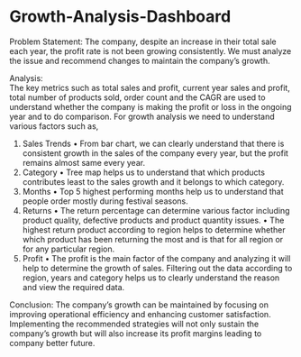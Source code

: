 # Growth-Analysis-Dashboard
Problem Statement: 
The company, despite an increase in their total sale each year, the profit rate is not been growing 
consistently. We must analyze the issue and recommend changes to maintain the company’s growth. 

Analysis:  
The key metrics such as total sales and profit, current year sales and profit, total number of products 
sold, order count and the CAGR are used to understand whether the company is making the profit or 
loss in the ongoing year and to do comparison. 
For growth analysis we need to understand various factors such as, 
1. Sales Trends 
• From bar chart, we can clearly understand that there is consistent growth in the sales of 
the company every year, but the profit remains almost same every year.  
2. Category 
• Tree map helps us to understand that which products contributes least to the sales 
growth and it belongs to which category. 
3. Months 
• Top 5 highest performing months help us to understand that people order mostly during 
festival seasons. 
4. Returns 
• The return percentage can determine various factor including product quality, defective 
products and product quantity issues. 
• The highest return product according to region helps to determine whether which 
product has been returning the most and is that for all region or for any particular region. 
5. Profit 
• The profit is the main factor of the company and analyzing it will help to determine the 
growth of sales. 
Filtering out the data according to region, years and category helps us to clearly understand the reason 
and view the required data.

Conclusion: 
The company’s growth can be maintained by focusing on improving operational efficiency and 
enhancing customer satisfaction. Implementing the recommended strategies will not only sustain the 
company’s growth but will also increase its profit margins leading to company better future. 
